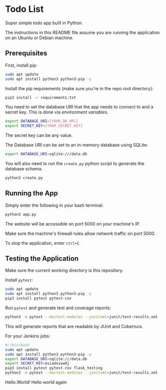 # Todo List

Super simple todo app built in Python.

The instructions in this README file assume you are running the application on an Ubuntu or Debian machine.

## Prerequisites

First, install pip:

```bash
sudo apt update
sudo apt install python3 python3-pip -y
```

Install the pip requirements (make sure you're in the repo root directory):

```bash
pip3 install -r requirements.txt
```

You need to set the database URI that the app needs to connect to and a secret key. This is done via *environment variables*.

```bash
export DATABASE_URI=[YOUR_DB_URI]
export SECRET_KEY=[YOUR_SECRET_KEY]
```

The secret key can be any value.

The Database URI can be set to an in-memory database using SQLite:

```bash
export DATABASE_URI=sqlite:///data.db
```

You will also need to run the `create.py` python script to generate the database schema.

```bash
python3 create.py
```

## Running the App

Simply enter the following in your bash terminal:

```bash
python3 app.py
```

The website will be accessible on port 5000 on your machine's IP.

Make sure the machine's firewall rules allow network traffic on port 5000.

To stop the application, enter `ctrl+C`.

## Testing the Application

Make sure the current working directory is this repository.

Install `pytest`:

```bash
sudo apt update 
sudo apt install python3 python3-pip -y
pip3 install pytest pytest-cov
```

Run `pytest` and generate test and coverage reports:

```bash
python3 -m pytest --doctest-modules --junitxml=junit/test-results.xml --cov=application --cov-report=xml --cov-report=html
```

This will generate reports that are readable by JUnit and Cobertura.

For your Jenkins jobs:

```bash
#!/bin/bash
sudo apt update 
sudo apt install python3 python3-pip -y
export DATABASE_URI=sqlite:///data.db
export SECRET_KEY=osiadniowdj
pip3 install pytest pytest-cov flask_testing
python3 -m pytest --doctest-modules --junitxml=junit/test-results.xml --cov=application --cov-report=xml --cov-report=html
```
Hello.World!
Hello world again
